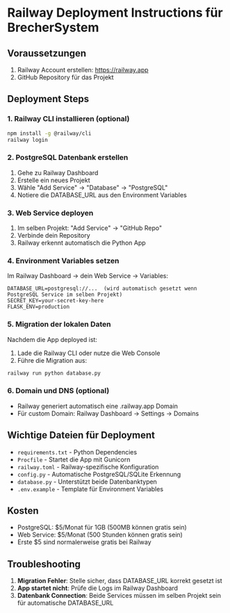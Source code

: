 # Railway Deployment Instructions für BrecherSystem

## Voraussetzungen
1. Railway Account erstellen: https://railway.app
2. GitHub Repository für das Projekt

## Deployment Steps

### 1. Railway CLI installieren (optional)
```bash
npm install -g @railway/cli
railway login
```

### 2. PostgreSQL Datenbank erstellen
1. Gehe zu Railway Dashboard
2. Erstelle ein neues Projekt
3. Wähle "Add Service" → "Database" → "PostgreSQL"
4. Notiere die DATABASE_URL aus den Environment Variables

### 3. Web Service deployen
1. Im selben Projekt: "Add Service" → "GitHub Repo"
2. Verbinde dein Repository
3. Railway erkennt automatisch die Python App

### 4. Environment Variables setzen
Im Railway Dashboard → dein Web Service → Variables:
```
DATABASE_URL=postgresql://...  (wird automatisch gesetzt wenn PostgreSQL Service im selben Projekt)
SECRET_KEY=your-secret-key-here
FLASK_ENV=production
```

### 5. Migration der lokalen Daten
Nachdem die App deployed ist:
1. Lade die Railway CLI oder nutze die Web Console
2. Führe die Migration aus:
```bash
railway run python database.py
```

### 6. Domain und DNS (optional)
- Railway generiert automatisch eine .railway.app Domain
- Für custom Domain: Railway Dashboard → Settings → Domains

## Wichtige Dateien für Deployment
- `requirements.txt` - Python Dependencies
- `Procfile` - Startet die App mit Gunicorn
- `railway.toml` - Railway-spezifische Konfiguration
- `config.py` - Automatische PostgreSQL/SQLite Erkennung
- `database.py` - Unterstützt beide Datenbanktypen
- `.env.example` - Template für Environment Variables

## Kosten
- PostgreSQL: $5/Monat für 1GB (500MB können gratis sein)
- Web Service: $5/Monat (500 Stunden können gratis sein)
- Erste $5 sind normalerweise gratis bei Railway

## Troubleshooting
1. **Migration Fehler**: Stelle sicher, dass DATABASE_URL korrekt gesetzt ist
2. **App startet nicht**: Prüfe die Logs im Railway Dashboard
3. **Datenbank Connection**: Beide Services müssen im selben Projekt sein für automatische DATABASE_URL
